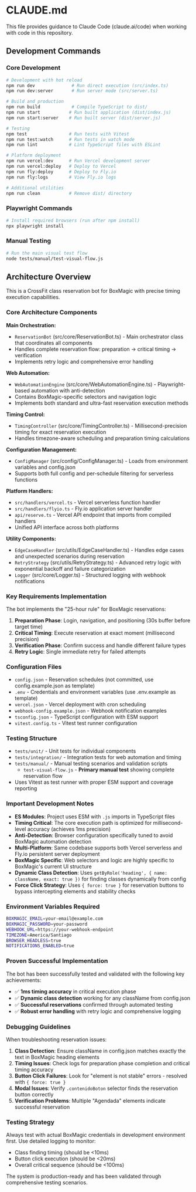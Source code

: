 # CLAUDE.md

This file provides guidance to Claude Code (claude.ai/code) when working with code in this repository.

## Development Commands

### Core Development
```bash
# Development with hot reload
npm run dev              # Run direct execution (src/index.ts)
npm run dev:server       # Run server mode (src/server.ts)

# Build and production
npm run build            # Compile TypeScript to dist/
npm run start           # Run built application (dist/index.js)
npm run start:server    # Run built server (dist/server.js)

# Testing
npm test                # Run tests with Vitest
npm run test:watch      # Run tests in watch mode
npm run lint            # Lint TypeScript files with ESLint

# Platform deployment
npm run vercel:dev      # Run Vercel development server
npm run vercel:deploy   # Deploy to Vercel
npm run fly:deploy      # Deploy to Fly.io
npm run fly:logs        # View Fly.io logs

# Additional utilities
npm run clean           # Remove dist/ directory
```

### Playwright Commands
```bash
# Install required browsers (run after npm install)
npx playwright install
```

### Manual Testing
```bash
# Run the main visual test flow
node tests/manual/test-visual-flow.js
```

## Architecture Overview

This is a CrossFit class reservation bot for BoxMagic with precise timing execution capabilities.

### Core Architecture Components

**Main Orchestration:**
- `ReservationBot` (src/core/ReservationBot.ts) - Main orchestrator class that coordinates all components
- Handles complete reservation flow: preparation → critical timing → verification
- Implements retry logic and comprehensive error handling

**Web Automation:**
- `WebAutomationEngine` (src/core/WebAutomationEngine.ts) - Playwright-based automation with anti-detection
- Contains BoxMagic-specific selectors and navigation logic
- Implements both standard and ultra-fast reservation execution methods

**Timing Control:**
- `TimingController` (src/core/TimingController.ts) - Millisecond-precision timing for exact reservation execution
- Handles timezone-aware scheduling and preparation timing calculations

**Configuration Management:**
- `ConfigManager` (src/config/ConfigManager.ts) - Loads from environment variables and config.json
- Supports both full config and per-schedule filtering for serverless functions

**Platform Handlers:**
- `src/handlers/vercel.ts` - Vercel serverless function handler
- `src/handlers/flyio.ts` - Fly.io application server handler  
- `api/reserve.ts` - Vercel API endpoint that imports from compiled handlers
- Unified API interface across both platforms

**Utility Components:**
- `EdgeCaseHandler` (src/utils/EdgeCaseHandler.ts) - Handles edge cases and unexpected scenarios during reservation
- `RetryStrategy` (src/utils/RetryStrategy.ts) - Advanced retry logic with exponential backoff and failure categorization
- `Logger` (src/core/Logger.ts) - Structured logging with webhook notifications

### Key Requirements Implementation

The bot implements the "25-hour rule" for BoxMagic reservations:
1. **Preparation Phase**: Login, navigation, and positioning (30s buffer before target time)
2. **Critical Timing**: Execute reservation at exact moment (millisecond precision)  
3. **Verification Phase**: Confirm success and handle different failure types
4. **Retry Logic**: Single immediate retry for failed attempts

### Configuration Files

- `config.json` - Reservation schedules (not committed, use config.example.json as template)
- `.env` - Credentials and environment variables (use .env.example as template)
- `vercel.json` - Vercel deployment with cron scheduling
- `webhook-config.example.json` - Webhook notification examples
- `tsconfig.json` - TypeScript configuration with ESM support
- `vitest.config.ts` - Vitest test runner configuration

### Testing Structure

- `tests/unit/` - Unit tests for individual components
- `tests/integration/` - Integration tests for web automation and timing
- `tests/manual/` - Manual testing scenarios and validation scripts
  - `test-visual-flow.js` - **Primary manual test** showing complete reservation flow
- Uses Vitest as test runner with proper ESM support and coverage reporting

### Important Development Notes

- **ES Modules**: Project uses ESM with `.js` imports in TypeScript files
- **Timing Critical**: The core execution path is optimized for millisecond-level accuracy (achieves 1ms precision)
- **Anti-Detection**: Browser configuration specifically tuned to avoid BoxMagic automation detection
- **Multi-Platform**: Same codebase supports both Vercel serverless and Fly.io persistent server deployment
- **BoxMagic Specific**: Web selectors and logic are highly specific to BoxMagic's current UI structure
- **Dynamic Class Detection**: Uses `getByRole('heading', { name: className, exact: true })` for finding classes dynamically from config
- **Force Click Strategy**: Uses `{ force: true }` for reservation buttons to bypass intercepting elements and stability checks

### Environment Variables Required

```bash
BOXMAGIC_EMAIL=your-email@example.com
BOXMAGIC_PASSWORD=your-password
WEBHOOK_URL=https://your-webhook-endpoint
TIMEZONE=America/Santiago
BROWSER_HEADLESS=true
NOTIFICATIONS_ENABLED=true
```

### Proven Successful Implementation

The bot has been successfully tested and validated with the following key achievements:
- ✅ **1ms timing accuracy** in critical execution phase
- ✅ **Dynamic class detection** working for any className from config.json
- ✅ **Successful reservations** confirmed through automated testing
- ✅ **Robust error handling** with retry logic and comprehensive logging

### Debugging Guidelines

When troubleshooting reservation issues:

1. **Class Detection**: Ensure className in config.json matches exactly the text in BoxMagic heading elements
2. **Timing Issues**: Check logs for preparation phase completion and critical timing accuracy
3. **Button Click Failures**: Look for "element is not stable" errors - resolved with `{ force: true }`
4. **Modal Issues**: Verify `.contenidoBoton` selector finds the reservation button correctly
5. **Verification Problems**: Multiple "Agendada" elements indicate successful reservation

### Testing Strategy

Always test with actual BoxMagic credentials in development environment first. Use detailed logging to monitor:
- Class finding timing (should be <10ms)
- Button click execution (should be <20ms) 
- Overall critical sequence (should be <100ms)

The system is production-ready and has been validated through comprehensive testing scenarios.